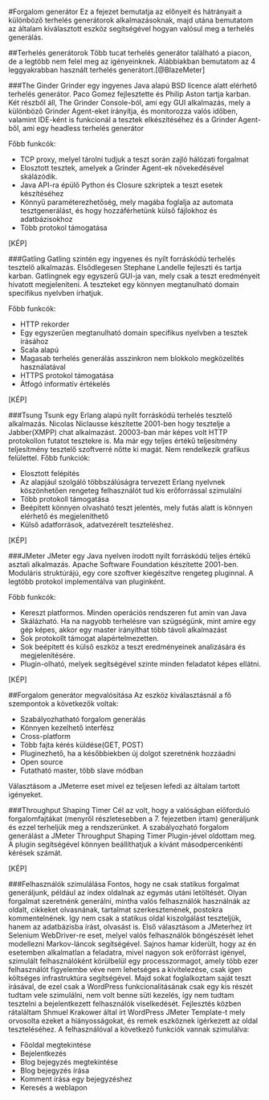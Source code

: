 #Forgalom generátor
Ez a fejezet bemutatja az előnyeit és hátrányait a különböző terhelés generátorok alkalmazásoknak, majd utána bemutatom az általam kiválasztott eszköz segítségével hogyan valósul meg a terhelés generálás.

##Terhelés generátorok
Több tucat terhelés generátor található a piacon, de a legtöbb nem felel meg az igényeinknek. Alábbiakban bemutatom az 4 leggyakrabban használt terhelés generátort.[@BlazeMeter]

###The Ginder
Grinder egy ingyenes Java alapú BSD licence alatt elérhető terhelés generátor.  Paco Gomez fejlesztette és Philip Aston tartja karban. Két részből áll, The Grinder Console-ból, ami egy GUI alkalmazás, mely a különböző Grinder Agent-eket írányítja, és monitorozza valós időben, valamint IDE-ként is funkcionál a tesztek elkészítéséhez és a Grinder Agent-ből, ami egy headless terhelés generátor

Főbb funkcók:

* TCP proxy, melyel tárolni tudjuk a teszt során zajló hálózati forgalmat
* Elosztott tesztek, amelyek a Grinder Agent-ek növekedésével skálázódik.
* Java API-ra épülő Python és Closure szkriptek a teszt esetek készítéséhez
* Könnyű paraméterezhetőség, mely magába foglalja az automata tesztgenerálást, és hogy hozzáférhetünk külső fájlokhoz és adatbázisokhoz
* Több protokol támogatása

[KÉP]

###Gatling
Gatling szintén egy ingyenes és nyílt forráskódú terhelés tesztelő alkalmazás. Elsődlegesen Stephane Landelle fejleszti és tartja karban. Gatlingnek egy egyszerű GUI-ja van, mely csak a teszt eredményeit hivatott megjeleníteni. A teszteket egy könnyen megtanulható domain specifikus nyelvben írhatjuk.

Főbb funkcók:

* HTTP rekorder
* Egy egyszerűen megtanulható domain specifikus nyelvben a tesztek írásához
* Scala alapú
* Magasab terhelés generálás asszinkron nem blokkolo megközelítés használatával
* HTTPS protokol támogatása
* Átfogó informatív értékelés

[KÉP]

###Tsung
Tsunk egy Erlang alapú nyílt forráskódú terhelés tesztelő alkalmazás. Nicolas Niclausse készítette 2001-ben hogy tesztelje a Jabber(XMPP) chat alkalmazást. 20003-ban már képes volt HTTP protokollon futatot tesztekre is. Ma már egy teljes értékű teljesítmény teljesítmény tesztelő szoftverré nőtte ki magát.
Nem rendelkezik grafikus felülettel.
Főbb funkciók:

* Elosztott felépítés
* Az alapjául szolgáló többszálúságra tervezett Erlang nyelvnek köszönhetően rengeteg felhasználót tud kis erőforrással szimulálni
* Több protokoll támogatása
* Beépített könnyen olvasható teszt jelentés, mely futás alatt is könnyen elérhető és megjeleníthető 
* Külső adatforrások, adatvezérelt teszteléshez.

[KÉP]

###JMeter
JMeter egy Java nyelven írodott nyilt forráskódú teljes értékű asztali alkalmazás. Apache Software Foundation készítette 2001-ben. Moduláris struktúrájú, egy core szoftver kiegészítve rengeteg pluginnal. A legtöbb protokol implementálva van pluginként.

Főbb funkcók:

* Kereszt platformos. Minden operációs rendszeren fut amin van Java
* Skálázható. Ha na nagyobb terhelésre van szügségünk, mint amire egy gép képes, akkor egy master irányíthat több távoli alkalmazást
* Sok protokollt támogat alapértelmezetten. 
* Sok beépített és külső eszköz a teszt eredményeinek analizására és megjelenítésére.
* Plugin-olható, melyek segítségével szinte minden feladatot képes ellátni.

[KÉP]

##Forgalom generátor megvalósítása
Az eszköz kiválasztásnál a fő szempontok a következők voltak:

* Szabályozhatható forgalom generálás
* Könnyen kezelhető interfész
* Cross-platform
* Több fajta kérés küldése(GET, POST)
* Pluginezhető, ha a későbbiekben új dolgot szeretnénk hozzáadni
* Open source
* Futatható master, több slave módban

Választásom a JMeterre eset mivel ez teljesen lefedi az általam tartott igényeket.

###Throughput Shaping Timer
Cél az volt, hogy a valóságban előforduló forgalomfajtákat (menyről részletesebben a 7. fejezetben írtam) generáljunk és ezzel terheljük meg a rendszerünket.
A szabályozható forgalom generálást a JMeter Throughput Shaping Timer Plugin-jével oldottam meg. A plugin segítségével könnyen beállíthatjuk a kívánt másodpercenkénti kérések számát.

[KÉP]

###Felhasználók szimulálása
Fontos, hogy ne csak statikus forgalmat generáljunk, például az index oldalnak az egymás utáni letöltését. Olyan forgalmat szeretnénk generálni, mintha valós felhasználók használnák az oldalt, cikkeket olvasnának, tartalmat szerkesztenének, postokra kommentelnének. Igy nem csak a statikus oldal kiszolgálást teszteljük, hanem az adatbázisba írást, olvasást is. 
Első választásom a JMeterhez írt Selenium WebDriver-re eset, melyel valós felhasználók böngészését lehet modellezni Markov-láncok segítségével. Sajnos hamar kiderült, hogy az én esetemben alkalmatlan a feladatra, mivel nagyon sok erőforrást igényel, szimulált felhasználóként körülbelül egy processzormagot, amely több ezer felhasználót figyelembe véve nem lehetséges a kivitelezése, csak igen költséges infrastruktúra segítségével.
Majd sokat foglalkoztam saját teszt írásával, de ezel csak a WordPress funkcionalitásának csak egy kis részét tudtam vele szimulálni, nem volt benne süti kezelés, így nem tudtam tesztelni a bejelentkezett felhasználók viselkedését. Fejlesztés közben rátaláltam Shmuel Krakower által írt WordPress JMeter Template-t mely orvosolta ezeket a hiányosságokat, és remek eszköznek ígérkezett az oldal teszteléséhez.
A felhasználóval a következő funkciók vannak szimulálva:

* Főoldal megtekintése
* Bejelentkezés
* Blog bejegyzés megtekintése
* Blog bejegyzés írása
* Komment írása egy bejegyzéshez
* Keresés a weblapon
